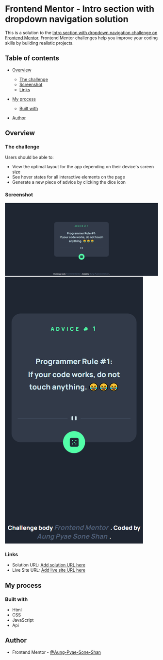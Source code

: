 # Frontend Mentor - Intro section with dropdown navigation solution

This is a solution to the [Intro section with dropdown navigation challenge on Frontend Mentor](https://www.frontendmentor.io/challenges/intro-section-with-dropdown-navigation-ryaPetHE5). Frontend Mentor challenges help you improve your coding skills by building realistic projects. 

## Table of contents

- [Overview](#overview)
  - [The challenge](#the-challenge)
  - [Screenshot](#screenshot)
  - [Links](#links)
- [My process](#my-process)
  - [Built with](#built-with)

- [Author](#author)



## Overview

### The challenge

Users should be able to:

- View the optimal layout for the app depending on their device's screen size
- See hover states for all interactive elements on the page
- Generate a new piece of advice by clicking the dice icon

### Screenshot

![](./screenshots/desktop.png)
![](./screenshots/mobile.png)

### Links

- Solution URL: [Add solution URL here](https://github.com/Aung-Pyae-Sone-Shan/intro-section-with-dropdown-navigation-main)
- Live Site URL: [Add live site URL here](https://aung-pyae-sone-shan.github.io/intro-section-with-dropdown-navigation-main/)

## My process

### Built with

- Html
- CSS 
- JavaScript
- Api


## Author

<!-- - Website - [Add your name here](https://www.your-site.com) -->
- Frontend Mentor - [@Aung-Pyae-Sone-Shan](https://www.frontendmentor.io/profile/Aung-Pyae-Sone-Shan)
<!-- - Twitter - [@yourusername](https://www.twitter.com/yourusername) -->




